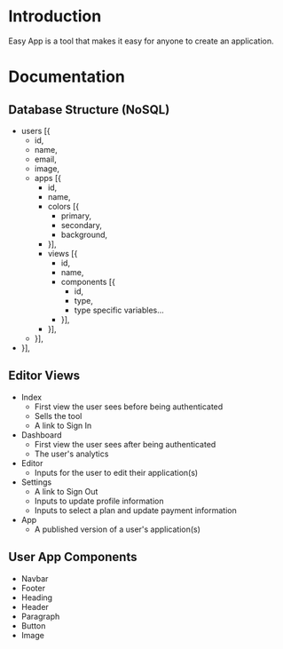 # Introduction
Easy App is a tool that makes it easy for anyone to create an application.

# Documentation

## Database Structure (NoSQL)
- users [{
  - id,
  - name,
  - email,
  - image,
  - apps [{
    - id,
    - name,
    - colors [{
      - primary,
      - secondary,
      - background,
    - }],
    - views [{
      - id,
      - name,
      - components [{
        - id,
        - type,
        - type specific variables...
      - }],
    - }],
  - }],
- }],

## Editor Views
- Index
  - First view the user sees before being authenticated
  - Sells the tool
  - A link to Sign In
- Dashboard
  - First view the user sees after being authenticated
  - The user's analytics
- Editor
  - Inputs for the user to edit their application(s)
- Settings
  - A link to Sign Out
  - Inputs to update profile information
  - Inputs to select a plan and update payment information
- App
  - A published version of a user's application(s)

## User App Components
- Navbar
- Footer
- Heading
- Header
- Paragraph
- Button
- Image
